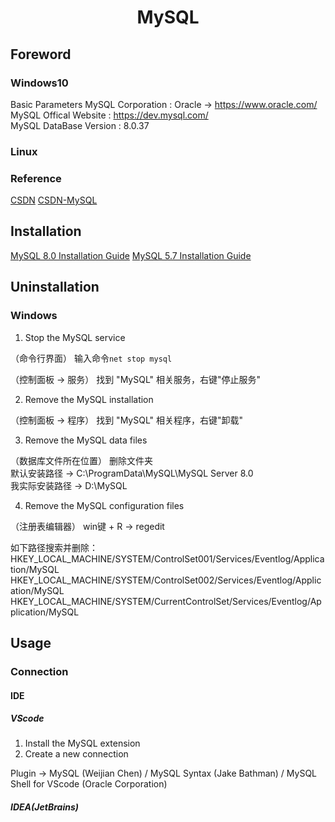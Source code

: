 <h1 align = "center"> MySQL </h1>

## Foreword

### Windows10

Basic Parameters
MySQL Corporation :         Oracle -> <https://www.oracle.com/>  
MySQL Offical Website :     <https://dev.mysql.com/>  
MySQL DataBase Version :    8.0.37  

### Linux

### Reference

[CSDN](https://blog.csdn.net/)
[CSDN-MySQL](https://edu.csdn.net/skill/mysql/)

## Installation

[MySQL 8.0 Installation Guide](https://blog.csdn.net/m0_52559040/article/details/121843945)
[MySQL 5.7 Installation Guide](https://edu.csdn.net/skill/mysql/mysql-95d0b7e5493e478f85ca49a77a13d194)

## Uninstallation

### Windows

1. Stop the MySQL service  

（命令行界面）          输入命令`net stop mysql`  

（控制面板 -> 服务）    找到 "MySQL" 相关服务，右键"停止服务"  

2. Remove the MySQL installation  

（控制面板 -> 程序）    找到 "MySQL" 相关程序，右键"卸载"  

3. Remove the MySQL data files  

（数据库文件所在位置）   删除文件夹  
默认安装路径 -> C:\ProgramData\MySQL\MySQL Server 8.0  
我实际安装路径 -> D:\MySQL  

4. Remove the MySQL configuration files

（注册表编辑器）        win键 + R -> regedit  

如下路径搜索并删除：  
HKEY_LOCAL_MACHINE/SYSTEM/ControlSet001/Services/Eventlog/Application/MySQL  
HKEY_LOCAL_MACHINE/SYSTEM/ControlSet002/Services/Eventlog/Application/MySQL  
HKEY_LOCAL_MACHINE/SYSTEM/CurrentControlSet/Services/Eventlog/Application/MySQL  

## Usage

### Connection

#### IDE

##### VScode

1. Install the MySQL extension
2. Create a new connection

Plugin -> MySQL (Weijian Chen) / MySQL Syntax (Jake Bathman) / MySQL Shell for VScode (Oracle Corporation)

##### IDEA(JetBrains)

